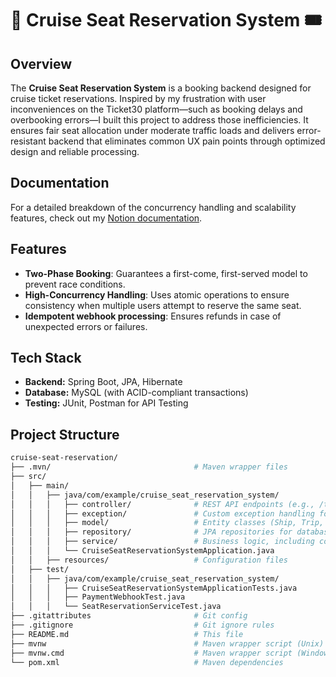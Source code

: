 
# 🚢 Cruise Seat Reservation System 🎟️

## Overview
The **Cruise Seat Reservation System** is a booking backend designed for cruise ticket reservations. Inspired by my frustration with user inconveniences on the Ticket30 platform—such as booking delays and overbooking errors—I built this project to address those inefficiencies. It ensures fair seat allocation under moderate traffic loads and delivers error-resistant backend that eliminates common UX pain points through optimized design and reliable processing.

## Documentation
For a detailed breakdown of the concurrency handling and scalability features, check out my [Notion documentation](https://witty-neptune-851.notion.site/Concurrency-and-Scalability-in-Cruise-Ticket-Reservation-API-17fae38b9319803cb19ed4d749b076f2).

## Features
- **Two-Phase Booking**: Guarantees a first-come, first-served model to prevent race conditions.
- **High-Concurrency Handling**: Uses atomic operations to ensure consistency when multiple users attempt to reserve the same seat.
- **Idempotent webhook processing**: Ensures refunds in case of unexpected errors or failures.


## Tech Stack
- **Backend:** Spring Boot, JPA, Hibernate  
- **Database:** MySQL (with ACID-compliant transactions)  
- **Testing:** JUnit, Postman for API Testing  

## Project Structure
```bash
cruise-seat-reservation/
├── .mvn/                                # Maven wrapper files
├── src/
│   ├── main/
│   │   ├── java/com/example/cruise_seat_reservation_system/
│   │   │   ├── controller/              # REST API endpoints (e.g., /trips, /seats/{seatId}/reserve)
│   │   │   ├── exception/               # Custom exception handling for robust error management
│   │   │   ├── model/                   # Entity classes (Ship, Trip, SeatReservation)
│   │   │   ├── repository/              # JPA repositories for database operations)
│   │   │   ├── service/                 # Business logic, including concurrency and webhook processing
│   │   │   └── CruiseSeatReservationSystemApplication.java
│   │   ├── resources/                   # Configuration files
│   ├── test/
│   │   ├── java/com/example/cruise_seat_reservation_system/
│   │   │   ├── CruiseSeatReservationSystemApplicationTests.java
│   │   │   ├── PaymentWebhookTest.java
│   │   │   └── SeatReservationServiceTest.java
├── .gitattributes                       # Git config
├── .gitignore                           # Git ignore rules
├── README.md                            # This file
├── mvnw                                 # Maven wrapper script (Unix)
├── mvnw.cmd                             # Maven wrapper script (Windows)
└── pom.xml                              # Maven dependencies
```
